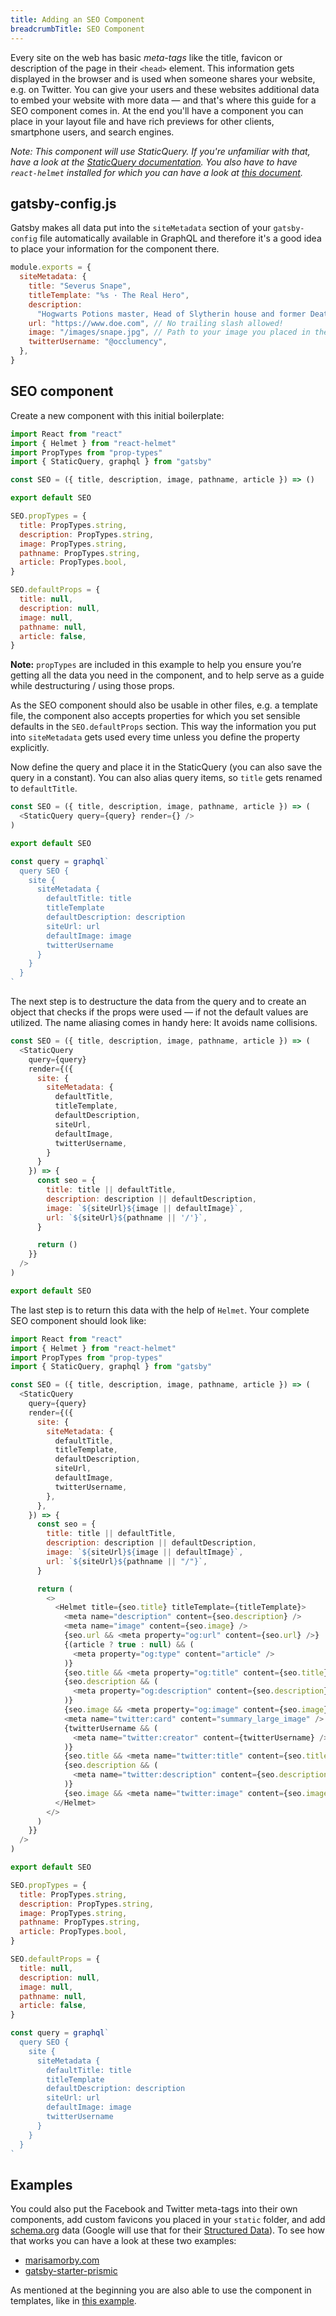 ```yaml
---
title: Adding an SEO Component
breadcrumbTitle: SEO Component
---
```


Every site on the web has basic _meta-tags_ like the title, favicon or description of the page in their `<head>` element. This information gets displayed in the browser and is used when someone shares your website, e.g. on Twitter. You can give your users and these websites additional data to embed your website with more data — and that's where this guide for a SEO component comes in. At the end you'll have a component you can place in your layout file and have rich previews for other clients, smartphone users, and search engines.

_Note: This component will use StaticQuery. If you're unfamiliar with that, have a look at the [StaticQuery documentation](/docs/static-query/). You also have to have `react-helmet` installed for which you can have a look at [this document](/docs/add-page-metadata)._

## gatsby-config.js

Gatsby makes all data put into the `siteMetadata` section of your `gatsby-config` file automatically available in GraphQL and therefore it's a good idea to place your information for the component there.

```js:title=gatsby-config.js
module.exports = {
  siteMetadata: {
    title: "Severus Snape",
    titleTemplate: "%s · The Real Hero",
    description:
      "Hogwarts Potions master, Head of Slytherin house and former Death Eater.",
    url: "https://www.doe.com", // No trailing slash allowed!
    image: "/images/snape.jpg", // Path to your image you placed in the 'static' folder
    twitterUsername: "@occlumency",
  },
}
```

## SEO component

Create a new component with this initial boilerplate:

```jsx:title=src/components/SEO.js
import React from "react"
import { Helmet } from "react-helmet"
import PropTypes from "prop-types"
import { StaticQuery, graphql } from "gatsby"

const SEO = ({ title, description, image, pathname, article }) => ()

export default SEO

SEO.propTypes = {
  title: PropTypes.string,
  description: PropTypes.string,
  image: PropTypes.string,
  pathname: PropTypes.string,
  article: PropTypes.bool,
}

SEO.defaultProps = {
  title: null,
  description: null,
  image: null,
  pathname: null,
  article: false,
}
```

**Note:** `propTypes` are included in this example to help you ensure you’re getting all the data you need in the component, and to help serve as a guide while destructuring / using those props.

As the SEO component should also be usable in other files, e.g. a template file, the component also accepts properties for which you set sensible defaults in the `SEO.defaultProps` section. This way the information you put into `siteMetadata` gets used every time unless you define the property explicitly.

Now define the query and place it in the StaticQuery (you can also save the query in a constant). You can also alias query items, so `title` gets renamed to `defaultTitle`.

```jsx:title=src/components/SEO.js
const SEO = ({ title, description, image, pathname, article }) => (
  <StaticQuery query={query} render={} />
)

export default SEO

const query = graphql`
  query SEO {
    site {
      siteMetadata {
        defaultTitle: title
        titleTemplate
        defaultDescription: description
        siteUrl: url
        defaultImage: image
        twitterUsername
      }
    }
  }
`
```

The next step is to destructure the data from the query and to create an object that checks if the props were used — if not the default values are utilized. The name aliasing comes in handy here: It avoids name collisions.

```jsx:title=src/components/SEO.js
const SEO = ({ title, description, image, pathname, article }) => (
  <StaticQuery
    query={query}
    render={({
      site: {
        siteMetadata: {
          defaultTitle,
          titleTemplate,
          defaultDescription,
          siteUrl,
          defaultImage,
          twitterUsername,
        }
      }
    }) => {
      const seo = {
        title: title || defaultTitle,
        description: description || defaultDescription,
        image: `${siteUrl}${image || defaultImage}`,
        url: `${siteUrl}${pathname || '/'}`,
      }

      return ()
    }}
  />
)

export default SEO
```

The last step is to return this data with the help of `Helmet`. Your complete SEO component should look like:

```jsx:title=src/components/SEO.js
import React from "react"
import { Helmet } from "react-helmet"
import PropTypes from "prop-types"
import { StaticQuery, graphql } from "gatsby"

const SEO = ({ title, description, image, pathname, article }) => (
  <StaticQuery
    query={query}
    render={({
      site: {
        siteMetadata: {
          defaultTitle,
          titleTemplate,
          defaultDescription,
          siteUrl,
          defaultImage,
          twitterUsername,
        },
      },
    }) => {
      const seo = {
        title: title || defaultTitle,
        description: description || defaultDescription,
        image: `${siteUrl}${image || defaultImage}`,
        url: `${siteUrl}${pathname || "/"}`,
      }

      return (
        <>
          <Helmet title={seo.title} titleTemplate={titleTemplate}>
            <meta name="description" content={seo.description} />
            <meta name="image" content={seo.image} />
            {seo.url && <meta property="og:url" content={seo.url} />}
            {(article ? true : null) && (
              <meta property="og:type" content="article" />
            )}
            {seo.title && <meta property="og:title" content={seo.title} />}
            {seo.description && (
              <meta property="og:description" content={seo.description} />
            )}
            {seo.image && <meta property="og:image" content={seo.image} />}
            <meta name="twitter:card" content="summary_large_image" />
            {twitterUsername && (
              <meta name="twitter:creator" content={twitterUsername} />
            )}
            {seo.title && <meta name="twitter:title" content={seo.title} />}
            {seo.description && (
              <meta name="twitter:description" content={seo.description} />
            )}
            {seo.image && <meta name="twitter:image" content={seo.image} />}
          </Helmet>
        </>
      )
    }}
  />
)

export default SEO

SEO.propTypes = {
  title: PropTypes.string,
  description: PropTypes.string,
  image: PropTypes.string,
  pathname: PropTypes.string,
  article: PropTypes.bool,
}

SEO.defaultProps = {
  title: null,
  description: null,
  image: null,
  pathname: null,
  article: false,
}

const query = graphql`
  query SEO {
    site {
      siteMetadata {
        defaultTitle: title
        titleTemplate
        defaultDescription: description
        siteUrl: url
        defaultImage: image
        twitterUsername
      }
    }
  }
`
```

## Examples

You could also put the Facebook and Twitter meta-tags into their own components, add custom favicons you placed in your `static` folder, and add [schema.org](https://schema.org/) data (Google will use that for their [Structured Data](https://developers.google.com/search/docs/guides/intro-structured-data)). To see how that works you can have a look at these two examples:

- [marisamorby.com](https://github.com/marisamorby/marisamorby.com/blob/master/packages/gatsby-theme-blog-sanity/src/components/seo.js)
- [gatsby-starter-prismic](https://github.com/LeKoArts/gatsby-starter-prismic/blob/master/src/components/SEO/SEO.jsx)

As mentioned at the beginning you are also able to use the component in templates, like in [this example](https://github.com/jlengstorf/marisamorby.com/blob/6e86f845185f9650ff95316d3475bb8ac86b15bf/src/templates/post.js#L12-L18).
